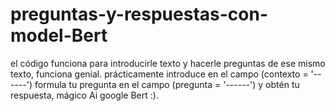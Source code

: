 # preguntas-y-respuestas-con-model-Bert
el código funciona para introducirle texto y hacerle preguntas de ese mismo texto, funciona genial.
prácticamente introduce en el campo (contexto = '------')
formula tu pregunta en el campo (pregunta = '------')
y obtén tu respuesta, mágico Ai google Bert :).
